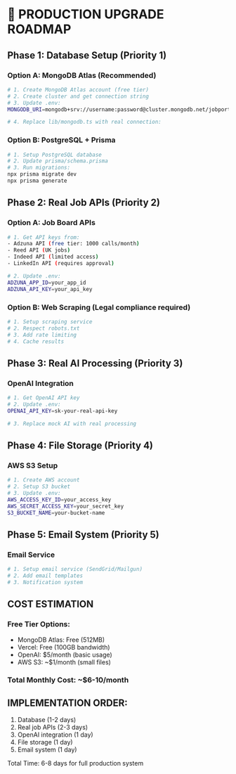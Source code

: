 # 🚀 PRODUCTION UPGRADE ROADMAP

## Phase 1: Database Setup (Priority 1)

### Option A: MongoDB Atlas (Recommended)
```bash
# 1. Create MongoDB Atlas account (free tier)
# 2. Create cluster and get connection string
# 3. Update .env:
MONGODB_URI=mongodb+srv://username:password@cluster.mongodb.net/jobportal

# 4. Replace lib/mongodb.ts with real connection:
```

### Option B: PostgreSQL + Prisma
```bash
# 1. Setup PostgreSQL database
# 2. Update prisma/schema.prisma
# 3. Run migrations:
npx prisma migrate dev
npx prisma generate
```

## Phase 2: Real Job APIs (Priority 2)

### Option A: Job Board APIs
```bash
# 1. Get API keys from:
- Adzuna API (free tier: 1000 calls/month)
- Reed API (UK jobs)
- Indeed API (limited access)
- LinkedIn API (requires approval)

# 2. Update .env:
ADZUNA_APP_ID=your_app_id
ADZUNA_API_KEY=your_api_key
```

### Option B: Web Scraping (Legal compliance required)
```bash
# 1. Setup scraping service
# 2. Respect robots.txt
# 3. Add rate limiting
# 4. Cache results
```

## Phase 3: Real AI Processing (Priority 3)

### OpenAI Integration
```bash
# 1. Get OpenAI API key
# 2. Update .env:
OPENAI_API_KEY=sk-your-real-api-key

# 3. Replace mock AI with real processing
```

## Phase 4: File Storage (Priority 4)

### AWS S3 Setup
```bash
# 1. Create AWS account
# 2. Setup S3 bucket
# 3. Update .env:
AWS_ACCESS_KEY_ID=your_access_key
AWS_SECRET_ACCESS_KEY=your_secret_key
S3_BUCKET_NAME=your-bucket-name
```

## Phase 5: Email System (Priority 5)

### Email Service
```bash
# 1. Setup email service (SendGrid/Mailgun)
# 2. Add email templates
# 3. Notification system
```

## COST ESTIMATION

### Free Tier Options:
- MongoDB Atlas: Free (512MB)
- Vercel: Free (100GB bandwidth)
- OpenAI: $5/month (basic usage)
- AWS S3: ~$1/month (small files)

### Total Monthly Cost: ~$6-10/month

## IMPLEMENTATION ORDER:
1. Database (1-2 days)
2. Real job APIs (2-3 days)  
3. OpenAI integration (1 day)
4. File storage (1 day)
5. Email system (1 day)

Total Time: 6-8 days for full production system